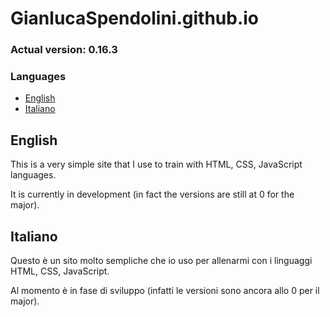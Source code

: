 # GianlucaSpendolini.github.io

### Actual version: 0.16.3

### Languages
- [English](#english)
- [Italiano](#italiano)


## English

This is a very simple site that I use to train with HTML, CSS, JavaScript languages.

It is currently in development (in fact the versions are still at 0 for the major).


## Italiano

Questo è un sito molto sempliche che io uso per allenarmi con i linguaggi HTML, CSS, JavaScript.

Al momento è in fase di sviluppo (infatti le versioni sono ancora allo 0 per il major).
